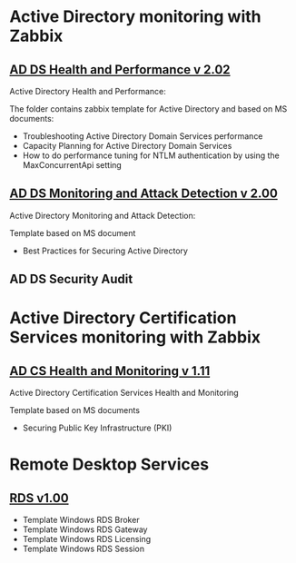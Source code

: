 # Active Directory monitoring with Zabbix  

## [AD DS Health and Performance v 2.02](https://github.com/NikonovAleksei/zabbix/wiki/AD-DS-Health-and-Performance)
Active Directory Health and Performance:

The folder contains zabbix template for Active Directory and based on MS documents:
- Troubleshooting Active Directory Domain Services performance
- Capacity Planning for Active Directory Domain Services
- How to do performance tuning for NTLM authentication by using the MaxConcurrentApi setting

## [AD DS Monitoring and Attack Detection v 2.00](https://github.com/NikonovAleksei/zabbix/wiki/AD-DS-Monitoring-and-Attack-Detection)
Active Directory Monitoring and Attack Detection:

Template based on MS document 
- Best Practices for Securing Active Directory

## AD DS Security Audit

# Active Directory Certification Services monitoring with Zabbix  
## [AD CS Health and Monitoring v 1.11](https://github.com/NikonovAleksei/zabbix/wiki/AD-CS-Health-and-Monitoring)
Active Directory Certification Services Health and Monitoring

Template based on MS documents
- Securing Public Key Infrastructure (PKI)

# Remote Desktop Services
## [RDS v1.00]((https://github.com/NikonovAleksei/zabbix/wiki/RDS))
- Template Windows RDS Broker
- Template Windows RDS Gateway
- Template Windows RDS Licensing
- Template Windows RDS Session
